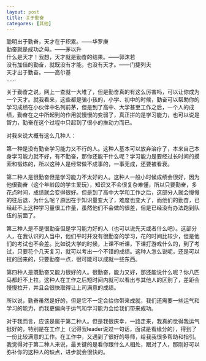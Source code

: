 ```yaml
---
layout: post
title: 关于勤奋
categores: [其他]
---
```


聪明出于勤奋，天才在于积累。——华罗庚<br>
勤奋就是成功之母。——茅以升<br>
什么是天才！我想，天才就是勤奋的结果。——郭沫若<br>
没有加倍的勤奋，就既没有才能，也没有天才。——门捷列夫<br>
天才出于勤奋。——高尔基<br>
......

关于勤奋之说，网上一查就一大堆了，但是勤奋真的有这么厉害吗，可以让你成为一个天才。就我看来，这些都是骗小孩的，小学、初中的时候，勤奋可以帮助你的学习成绩在小伙伴中名列前茅，但是到了高中、大学甚至工作之后，一个人的成绩，勤奋在之中所起到的作用就慢慢的变弱了，真正拼的是学习能力，也可以说是智力，勤奋在这个过程中只起到了很小的推动力而已。

对我来说大概有这么几种人：

第一种是没有勤奋学习能力又不行的人。这种人基本可以放弃治疗了，本来自己本身学习能力就不好，有不勤奋，那你还能干什么呢？学习能力是要经过长时间的摸索和锻炼的，所以这种人是经常做不成事的，一事无成，还要被看衰。

第二种人是很勤奋但是学习能力不太好的人。这种人一般小时候成绩会很好，因为他很勤奋（这个年龄段的学生爱玩），知识又不会很复杂难懂，所以只要勤奋，多花点时间，成绩就会变得很好。但是到了高中大学和工作之后，这部分人就会慢慢的往后退，为什么呢？原因在于知识量变大了，难度也变大了，而他们的勤奋，已经赶不上这种学习量很工作量，虽然他们不会做的很差，但是已经没有办法跑到队伍的前面了。

第三种人是不是很勤奋但是学习能力好的人（也可以说先天或者什么吧）。这部分人，在我认识的人当中，他们平时并没有很勤奋的学习，花的时间比较少，但是他们的考试也不会差。比如说大学的时候，上课不听课，下课打游戏什么的，到了考试，只要花个几天复习，就可以考出一个不错的成绩。这种人怎么说呢，还是可以拉的回来的，只要勤奋一点，很可能可以成就一些东西。

第四种人是既勤奋又能力很好的人。很勤奋，能力又好，那还能说什么呢？你八匹马都赶不上拉。这种人在工作之后短时间内就可以看出与其他人的区别了，差距会慢慢拉开，并且会很快取得让上司满意的成绩。

所以说，勤奋虽然是好的，但是它不一定会给你带来成就，我们还需要一些运气和学习的能力，而我更偏向于运气和学习能力会给我们带来成功。

对于我而言，应该是属于第二种人。但是我很庆幸，一路走来，我真的觉得我运气挺好的，特别是在工作上（记得我leader说过一句话，面试是看缘分的），得到了一份比较满意的工作。在工作中，又遇到了很好的导师，给我我很多帮助和指引。我觉得对于第二种人来说，最关键的是看你跟什么人相处，跟对了人，那刚好可以弥补你的这种人的缺点，进步就会很快的。
